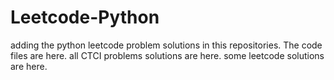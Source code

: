 # Leetcode-Python
adding the python leetcode problem solutions in this repositories. 
The code files are here.
all CTCI problems solutions are here.
some leetcode solutions are here.












































































































































































































































































































































































































































































































































































































































































































































































































































































































































































































































